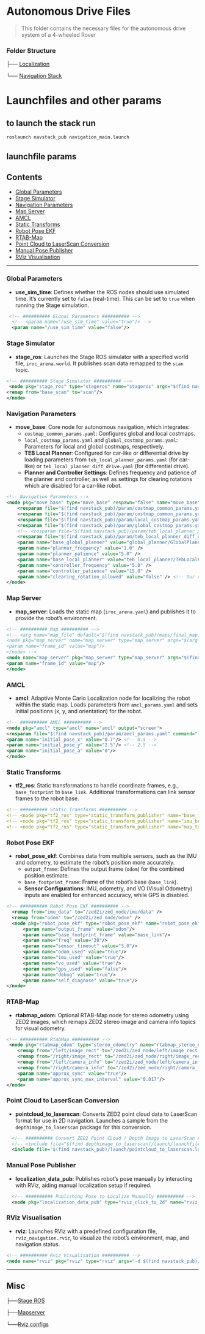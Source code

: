 # Autonomous Drive Files

> This folder contains the necessary files for the autonomous drive system of a 4-wheeled Rover


### Folder Structure

├── [Localization](https://github.com/Adipks/autonomous_navigation/blob/main/localization_data_pub/localization_data.md)

└── [Navigation Stack](https://github.com/Adipks/autonomous_navigation/blob/main/navstack_pub/autonomous_navigation.md)

# Launchfiles and other params

## to launch the stack run
```bash
roslaunch navstack_pub navigation_main.launch
```
## launchfile params
## Contents

- [Global Parameters](#global-parameters)
- [Stage Simulator](#stage-simulator)
- [Navigation Parameters](#navigation-parameters)
- [Map Server](#map-server)
- [AMCL](#amcl)
- [Static Transforms](#static-transforms)
- [Robot Pose EKF](#robot-pose-ekf)
- [RTAB-Map](#rtab-map)
- [Point Cloud to LaserScan Conversion](#point-cloud-to-laserscan-conversion)
- [Manual Pose Publisher](#manual-pose-publisher)
- [RViz Visualisation](#rviz-visualisation)

---

### Global Parameters
- **use_sim_time**: Defines whether the ROS nodes should use simulated time. It’s currently set to `false` (real-time). This can be set to `true` when running the Stage simulation.
```xml
 <!-- ########## Global Parameters ########## -->
  <!-- <param name="/use_sim_time" value="true"/> -->
  <param name="/use_sim_time" value="false"/>
```

### Stage Simulator
- **stage_ros**: Launches the Stage ROS simulator with a specified world file, `iroc_arena.world`. It publishes scan data remapped to the `scan` topic.
```xml
<!-- ########## Stage Simulator ########## -->
 <node pkg="stage_ros" type="stageros" name="stageros" args="$(find navstack_pub)/stage/iroc_arena.world">
<remap from="base_scan" to="scan"/>
</node> 
```

### Navigation Parameters
- **move_base**: Core node for autonomous navigation, which integrates:
  - `costmap_common_params.yaml`: Configures global and local costmaps.
  - `local_costmap_params.yaml` and `global_costmap_params.yaml`: Parameters for local and global costmaps, respectively.
  - **TEB Local Planner**: Configured for car-like or differential drive by loading parameters from `teb_local_planner_params.yaml` (for car-like) or `teb_local_planner_diff_drive.yaml` (for differential drive).  
  - **Planner and Controller Settings**: Defines frequency and patience of the planner and controller, as well as settings for clearing rotations which are disabled for a car-like robot.
 
```xml
<!-- Navigation Parameters -->
<node pkg="move_base" type="move_base" respawn="false" name="move_base" output="screen">
    <rosparam file="$(find navstack_pub)/param/costmap_common_params.yaml" command="load" ns="global_costmap" />
    <rosparam file="$(find navstack_pub)/param/costmap_common_params.yaml" command="load" ns="local_costmap" />
    <rosparam file="$(find navstack_pub)/param/local_costmap_params.yaml" command="load" ns="load"/>
    <rosparam file="$(find navstack_pub)/param/global_costmap_params.yaml" command="load" ns="load"/>
    <!-- <rosparam file="$(find navstack_pub)/param/teb_local_planner_params.yaml" command="load"/>  for a carlike system -->
    <rosparam file="$(find navstack_pub)/param/teb_local_planner_diff_drive.yaml" command="load"/> <!-- for a diff drive system -->
    <param name="base_global_planner" value="global_planner/GlobalPlanner" />
    <param name="planner_frequency" value="1.0" />
    <param name="planner_patience" value="5.0" />
    <param name="base_local_planner" value="teb_local_planner/TebLocalPlannerROS" />
    <param name="controller_frequency" value="5.0" />
    <param name="controller_patience" value="15.0" />
    <param name="clearing_rotation_allowed" value="false" /> <!-- Our carlike robot is not able to rotate in place -->
</node>
```

### Map Server
- **map_server**: Loads the static map (`iroc_arena.yaml`) and publishes it to provide the robot’s environment.
```xml
<!-- ########## Map ########## -->
<!-- <arg name="map_file" default="$(find navstack_pub)/maps/final_map.yaml"/>
<node pkg="map_server" name="map_server" type="map_server" args="$(arg map_file)" >
<param name="frame_id" value="map"/>
</node> -->
<node name="map_server" pkg="map_server" type="map_server" args="$(find navstack_pub)/maps/iroc_arena.yaml" output="screen">
<param name="frame_id" value="map"/>
</node>
```

### AMCL
- **amcl**: Adaptive Monte Carlo Localization node for localizing the robot within the static map. Loads parameters from `amcl_params.yaml` and sets initial positions (x, y, and orientation) for the robot.
```xml
<!-- ########## AMCL ########## -->
<node pkg="amcl" type="amcl" name="amcl" output="screen">
<rosparam file="$(find navstack_pub)/param/amcl_params.yaml" command="load" />
<param name="initial_pose_x" value="0.7"/> <!-- 0.5 -->
<param name="initial_pose_y" value="2.5"/> <!-- 2.5 -->
<param name="initial_pose_a" value="0"/>
</node>
```

### Static Transforms
- **tf2_ros**: Static transformations to handle coordinate frames, e.g., `base_footprint` to `base_link`. Additional transformations can link sensor frames to the robot base.
```yaml
<!-- ########## Static Transforms ########## -->
<!-- <node pkg="tf2_ros" type="static_transform_publisher" name="base_footprint_to_base_link" args="0 0 0.4 0 0 0  base_footprint base_link 10" /> -->
<!-- <node pkg="tf2_ros" type="static_transform_publisher" name="imu_broadcaster" args="0.2 -0.1 0.24 0 0 -1.5708 base_link zed2_imu_link 30" /> -->
<!-- <node pkg="tf2_ros" type="static_transform_publisher" name="map_to_base_footprint" args="0 0 0 0 0 0 map base_footprint 30" /> -->
```

### Robot Pose EKF
- **robot_pose_ekf**: Combines data from multiple sensors, such as the IMU and odometry, to estimate the robot’s position more accurately. 
  - `output_frame`: Defines the output frame (`odom`) for the combined position estimate.
  - `base_footprint_frame`: Frame of the robot’s base (`base_link`).
  - **Sensor Configurations**: IMU, odometry, and VO (Visual Odometry) inputs are enabled for enhanced accuracy, while GPS is disabled.
```xml
<!-- ########## Robot Pose EKF ########## -->
  <remap from="imu_data" to="/zed2i/zed_node/imu/data" />
  <remap from="odom" to="/zed2i/zed_node/odom" />
  <node pkg="robot_pose_ekf" type="robot_pose_ekf" name="robot_pose_ekf">
      <param name="output_frame" value="odom"/>
      <param name="base_footprint_frame" value="base_link"/>
      <param name="freq" value="30"/>
      <param name="sensor_timeout" value="3.0"/>
      <param name="odom_used" value="true"/>
      <param name="imu_used" value="true"/>
      <param name="vo_used" value="true"/>
      <param name="gps_used" value="false"/>
      <param name="debug" value="true"/>
      <param name="self_diagnose" value="true"/>
</node>
```

### RTAB-Map
- **rtabmap_odom**: Optional RTAB-Map node for stereo odometry using ZED2 images, which remaps ZED2 stereo image and camera info topics for visual odometry.
```xml
<!-- ########## RtabMap ########## -->
 <node pkg="rtabmap_odom" type="stereo_odometry" name="rtabmap_stereo_odometry" output="screen">
    <remap from="/left/image_rect" to="/zed2i/zed_node/left/image_rect_color"/>
    <remap from="/right/image_rect" to="/zed2i/zed_node/right/image_rect_color"/>
    <remap from="/left/camera_info" to="/zed2i/zed_node/left/camera_info"/>
    <remap from="/right/camera_info" to="/zed2i/zed_node/right/camera_info"/>
    <param name="approx_sync" value="true"/>
    <param name="approx_sync_max_interval" value="0.017"/>
</node> 
```

### Point Cloud to LaserScan Conversion
- **pointcloud_to_laserscan**: Converts ZED2 point cloud data to LaserScan format for use in 2D navigation. Launches a sample from the `depthimage_to_laserscan` package for this conversion.
```xml
  <!-- ########## Convert ZED2 Point CLoud / Depth Image to LaserScan ########## -->
  <!-- <include file="$(find depthimage_to_laserscan)/launch/launchfile_sample.launch"/> -->
  <include file="$(find navstack_pub)/launch/pointcloud_to_laserscan.launch"/>
```

### Manual Pose Publisher
- **localization_data_pub**: Publishes robot’s pose manually by interacting with RViz, aiding manual localization setup if required.
```xml
  <!-- ########## Publishing Pose to Localize Manually ########## -->
  <node pkg="localization_data_pub" type="rviz_click_to_2d" name="rviz_click_to_2d"></node>
```

### RViz Visualisation
- **rviz**: Launches RViz with a predefined configuration file, `rviz_navigation.rviz`, to visualize the robot’s environment, map, and navigation status.
```xml
<!-- ########## Rviz Visualisation ########## -->
<node name="rviz" pkg="rviz" type="rviz" args="-d $(find navstack_pub)/rviz/rviz_navigation.rviz"/>
```
---

## Misc

├──[Stage ROS](https://github.com/Adipks/autonomous_navigation/blob/main/Readme_stageros.md)

├──[Mapserver](https://github.com/Adipks/autonomous_navigation/blob/main/mapserver.md)

└──[Rviz configs](https://github.com/Adipks/autonomous_navigation/blob/main/rviz.md)

